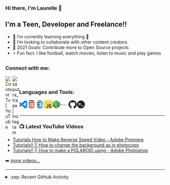 ### Hi there, I'm Laurelle 👋

## I'm a Teen, Developer and Freelance!!

- 🌱 I’m currently learning everything 🤣
- 👯 I’m looking to collaborate with other content creators
- 🥅 2021 Goals: Contribute more to Open Source projects
- ⚡ Fun fact: I like football, watch movies, listen to music and play games

### Connect with me:

[<img align="left" alt="Content Tv | YouTube" width="22px" src="https://cdn.jsdelivr.net/npm/simple-icons@v3/icons/youtube.svg" />][youtube]
[<img align="left" alt="saputra_traaa | Instagram" width="22px" src="https://cdn.jsdelivr.net/npm/simple-icons@v3/icons/instagram.svg" />][instagram]

<br />

### Languages and Tools:

[<img align="left" alt="Visual Studio Code" width="26px" src="https://raw.githubusercontent.com/github/explore/80688e429a7d4ef2fca1e82350fe8e3517d3494d/topics/visual-studio-code/visual-studio-code.png" />][webdevplaylist]
[<img align="left" alt="HTML5" width="26px" src="https://raw.githubusercontent.com/github/explore/80688e429a7d4ef2fca1e82350fe8e3517d3494d/topics/html/html.png" />][webdevplaylist]
[<img align="left" alt="CSS3" width="26px" src="https://raw.githubusercontent.com/github/explore/80688e429a7d4ef2fca1e82350fe8e3517d3494d/topics/css/css.png" />][cssplaylist]
[<img align="left" alt="JavaScript" width="26px" src="https://raw.githubusercontent.com/github/explore/80688e429a7d4ef2fca1e82350fe8e3517d3494d/topics/javascript/javascript.png" />][jsplaylist]
[<img align="left" alt="Node.js" width="26px" src="https://raw.githubusercontent.com/github/explore/80688e429a7d4ef2fca1e82350fe8e3517d3494d/topics/nodejs/nodejs.png" />][webdevplaylist]
[<img align="left" alt="MongoDB" width="26px" src="https://raw.githubusercontent.com/github/explore/80688e429a7d4ef2fca1e82350fe8e3517d3494d/topics/mongodb/mongodb.png" />][webdevplaylist]
[<img align="left" alt="GitHub" width="26px" src="https://raw.githubusercontent.com/github/explore/78df643247d429f6cc873026c0622819ad797942/topics/github/github.png" />][webdevplaylist]
[<img align="left" alt="Terminal" width="26px" src="https://raw.githubusercontent.com/github/explore/80688e429a7d4ef2fca1e82350fe8e3517d3494d/topics/terminal/terminal.png" />][webdevplaylist]

<br />
<br />

---

### 📺 Latest YouTube Videos

<!-- YOUTUBE:START -->
- [Tutorials How to Make Reverse Speed ​​Video - Adobe Premiere](https://youtu.be/zep-sEpCfYk)
- [Tutorials!! || How to change the background as in photocopy](https://youtu.be/iDMk3gHil48)
- [Tutorials!! || How to make a POLAROID using - Adobe Photoshop](https://youtu.be/cLaABmKNxWc)
<!-- YOUTUBE:END -->

➡️ [more videos...](https://www.youtube.com/channel/UCivNM8PQXc5LzvTQXqdR6eA/)

---

<details>
  <summary>:zap: Recent GitHub Activity</summary>
  
<!--START_SECTION:activity-->
1. 🗣 Moderation-Discord-Bot in [mylaurelle/Moderation-Discord-Bot](https://github.com/mylaurelle/Moderation-Discord-Bot)
2. 🗣 admusicbot in [mylaurelle/admusicbot](https://github.com/mylaurelle/admusicbot)
4. 🗣 Moderation-discrod in [mylaurelle/moderation-discrod](https://github.com/mylaurelle/moderation-discrod)
<!--END_SECTION:activity-->

</details>

[youtube]: https://www.youtube.com/channel/UCivNM8PQXc5LzvTQXqdR6eA
[instagram]: https://instagram.com/saputra_traaa
[webdevplaylist]: https://www.youtube.com/playlist?list=PLkwxH9e_vrAJ0WbEsFA9W3I1W-g_BTsbt
[jsplaylist]: https://www.youtube.com/playlist?list=PLkwxH9e_vrALRJKu7wfXby3MKeflhTu6B
[cssplaylist]: https://www.youtube.com/playlist?list=PLkwxH9e_vrALSdvZuEh6gqQdmDoDIoqz4
